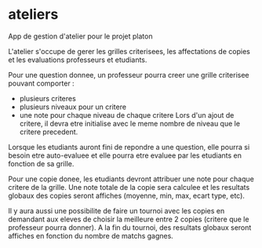 # ateliers
App de gestion d'atelier pour le projet platon 

L'atelier s'occupe de gerer les grilles criterisees, les affectations de copies et les evaluations professeurs et etudiants.

Pour une question donnee, un professeur pourra creer une grille criterisee pouvant comporter :
* plusieurs criteres
* plusieurs niveaux pour un critere
* une note pour chaque niveau de chaque critere
Lors d'un ajout de critere, il devra etre initialise avec le meme nombre de niveau que le critere precedent.

Lorsque les etudiants auront fini de repondre a une question, elle pourra si besoin etre auto-evaluee et elle pourra etre evaluee par les etudiants en fonction de sa grille.

Pour une copie donee, les etudiants devront attribuer une note pour chaque critere de la grille.
Une note totale de la copie sera calculee et les resultats globaux des copies seront affiches (moyenne, min, max, ecart type, etc).

Il y aura aussi une possibilite de faire un tournoi avec les copies en demandant aux eleves de choisir la meilleure entre 2 copies (critere que le professeur pourra donner).
A la fin du tournoi, des resultats globaux seront affiches en fonction du nombre de matchs gagnes.
